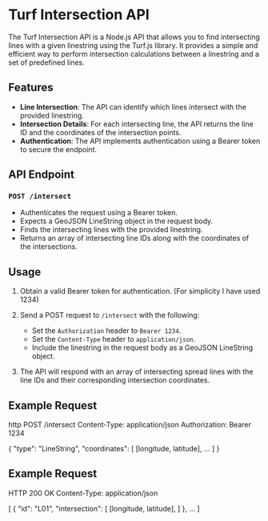 # Turf Intersection API

The Turf Intersection API is a Node.js API that allows you to find intersecting lines with a given linestring using the Turf.js library. It provides a simple and efficient way to perform intersection calculations between a linestring and a set of predefined lines.

## Features

- **Line Intersection**: The API can identify which lines intersect with the provided linestring.
- **Intersection Details**: For each intersecting line, the API returns the line ID and the coordinates of the intersection points.
- **Authentication**: The API implements authentication using a Bearer token to secure the endpoint.

## API Endpoint

### `POST /intersect`

- Authenticates the request using a Bearer token.
- Expects a GeoJSON LineString object in the request body.
- Finds the intersecting lines with the provided linestring.
- Returns an array of intersecting line IDs along with the coordinates of the intersections.

## Usage

1. Obtain a valid Bearer token for authentication. (For simplicity I have used 1234)
2. Send a POST request to `/intersect` with the following:

   - Set the `Authorization` header to `Bearer 1234`.
   - Set the `Content-Type` header to `application/json`.
   - Include the linestring in the request body as a GeoJSON LineString object.

3. The API will respond with an array of intersecting spread lines with the line IDs and their corresponding intersection coordinates.

## Example Request

http
POST /intersect
Content-Type: application/json
Authorization: Bearer 1234

{
  "type": "LineString",
  "coordinates": [
    [longitude, latitude],
    ...
  ]
}


## Example Request

HTTP 200 OK
Content-Type: application/json

[
  {
    "id": "L01",
    "intersection": [
      [longitude, latitude],
    ]
  },
  ...
]
